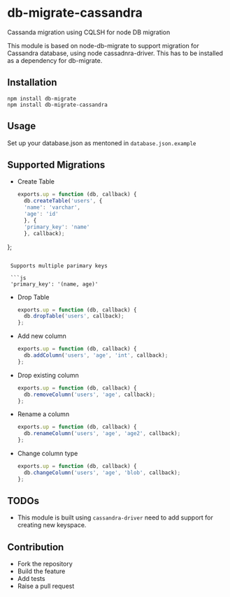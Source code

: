 # db-migrate-cassandra
Cassanda migration using CQLSH  for node DB migration

This module is based on node-db-migrate to support migration for Cassandra database, using node cassadnra-driver. This has to be installed as a dependency for db-migrate.

## Installation
```
npm install db-migrate
npm install db-migrate-cassandra
```

## Usage
Set up your database.json as mentoned in `database.json.example`

## Supported Migrations
* Create Table
  ```js
  exports.up = function (db, callback) {
    db.createTable('users', {
    'name': 'varchar',
    'age': 'id'
    }, {
    'primary_key': 'name'
    }, callback);
 };
 ```
 
  Supports multiple parimary keys

  ```js
  'primary_key': '(name, age)'
  ```

* Drop Table
  ```js
  exports.up = function (db, callback) {
    db.dropTable('users', callback);
  };
  ```
  
* Add new column
  ```js
  exports.up = function (db, callback) {
    db.addColumn('users', 'age', 'int', callback);
  };
  ```
  
* Drop existing column
  ```js
  exports.up = function (db, callback) {
    db.removeColumn('users', 'age', callback);
  };
  ```
  
* Rename a column
  ```js
  exports.up = function (db, callback) {
    db.renameColumn('users', 'age', 'age2', callback);
  };
  ```

* Change column type
  ```js
  exports.up = function (db, callback) {
    db.changeColumn('users', 'age', 'blob', callback);
  };
  ```
  
## TODOs
* This module is built using `cassandra-driver` need to add support for creating new keyspace.

## Contribution
* Fork the repository
* Build the feature
* Add tests
* Raise a pull request
